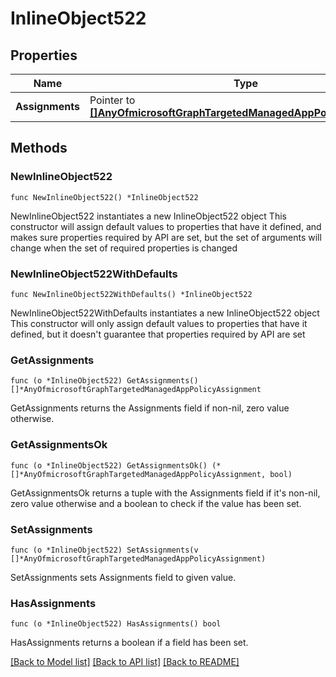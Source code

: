 # InlineObject522

## Properties

Name | Type | Description | Notes
------------ | ------------- | ------------- | -------------
**Assignments** | Pointer to [**[]AnyOfmicrosoftGraphTargetedManagedAppPolicyAssignment**](AnyOfmicrosoftGraphTargetedManagedAppPolicyAssignment.md) |  | [optional] 

## Methods

### NewInlineObject522

`func NewInlineObject522() *InlineObject522`

NewInlineObject522 instantiates a new InlineObject522 object
This constructor will assign default values to properties that have it defined,
and makes sure properties required by API are set, but the set of arguments
will change when the set of required properties is changed

### NewInlineObject522WithDefaults

`func NewInlineObject522WithDefaults() *InlineObject522`

NewInlineObject522WithDefaults instantiates a new InlineObject522 object
This constructor will only assign default values to properties that have it defined,
but it doesn't guarantee that properties required by API are set

### GetAssignments

`func (o *InlineObject522) GetAssignments() []*AnyOfmicrosoftGraphTargetedManagedAppPolicyAssignment`

GetAssignments returns the Assignments field if non-nil, zero value otherwise.

### GetAssignmentsOk

`func (o *InlineObject522) GetAssignmentsOk() (*[]*AnyOfmicrosoftGraphTargetedManagedAppPolicyAssignment, bool)`

GetAssignmentsOk returns a tuple with the Assignments field if it's non-nil, zero value otherwise
and a boolean to check if the value has been set.

### SetAssignments

`func (o *InlineObject522) SetAssignments(v []*AnyOfmicrosoftGraphTargetedManagedAppPolicyAssignment)`

SetAssignments sets Assignments field to given value.

### HasAssignments

`func (o *InlineObject522) HasAssignments() bool`

HasAssignments returns a boolean if a field has been set.


[[Back to Model list]](../README.md#documentation-for-models) [[Back to API list]](../README.md#documentation-for-api-endpoints) [[Back to README]](../README.md)


